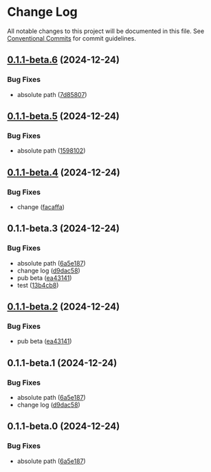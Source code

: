 # Change Log

All notable changes to this project will be documented in this file.
See [Conventional Commits](https://conventionalcommits.org) for commit guidelines.

## [0.1.1-beta.6](https://github.com/cosmology-tech/cosmos-kit/compare/@bongdungyeuem27-kit/react@0.1.1-beta.5...@bongdungyeuem27-kit/react@0.1.1-beta.6) (2024-12-24)

### Bug Fixes

- absolute path ([7d85807](https://github.com/cosmology-tech/cosmos-kit/commit/7d858078eca107a931b89a9475addb763240b14a))

## [0.1.1-beta.5](https://github.com/cosmology-tech/cosmos-kit/compare/@bongdungyeuem27-kit/react@0.1.1-beta.4...@bongdungyeuem27-kit/react@0.1.1-beta.5) (2024-12-24)

### Bug Fixes

- absolute path ([1598102](https://github.com/cosmology-tech/cosmos-kit/commit/1598102dd65ab0cf2d29e870d4d643d531adca51))

## [0.1.1-beta.4](https://github.com/cosmology-tech/cosmos-kit/compare/@bongdungyeuem27-kit/react@0.1.1-beta.3...@bongdungyeuem27-kit/react@0.1.1-beta.4) (2024-12-24)

### Bug Fixes

- change ([facaffa](https://github.com/cosmology-tech/cosmos-kit/commit/facaffa011e59bcf74bae04d918f918fb7e813f5))

## 0.1.1-beta.3 (2024-12-24)

### Bug Fixes

- absolute path ([6a5e187](https://github.com/cosmology-tech/cosmos-kit/commit/6a5e187a4a343113e650d636b60050328b4ed9de))
- change log ([d9dac58](https://github.com/cosmology-tech/cosmos-kit/commit/d9dac58484ba1c1d65dbdb5cdafcc51c6a03a987))
- pub beta ([ea43141](https://github.com/cosmology-tech/cosmos-kit/commit/ea431417494d07cc7d217c20e962e224d56583a9))
- test ([13b4cb8](https://github.com/cosmology-tech/cosmos-kit/commit/13b4cb84123a089ce69e17f4c208580dbe94aa69))

## [0.1.1-beta.2](https://github.com/cosmology-tech/cosmos-kit/compare/@bongdungyeuem27-kit/react@0.1.1-beta.1...@bongdungyeuem27-kit/react@0.1.1-beta.2) (2024-12-24)

### Bug Fixes

- pub beta ([ea43141](https://github.com/cosmology-tech/cosmos-kit/commit/ea431417494d07cc7d217c20e962e224d56583a9))

## 0.1.1-beta.1 (2024-12-24)

### Bug Fixes

- absolute path ([6a5e187](https://github.com/cosmology-tech/cosmos-kit/commit/6a5e187a4a343113e650d636b60050328b4ed9de))
- change log ([d9dac58](https://github.com/cosmology-tech/cosmos-kit/commit/d9dac58484ba1c1d65dbdb5cdafcc51c6a03a987))

## 0.1.1-beta.0 (2024-12-24)

### Bug Fixes

- absolute path ([6a5e187](https://github.com/cosmology-tech/cosmos-kit/commit/6a5e187a4a343113e650d636b60050328b4ed9de))
